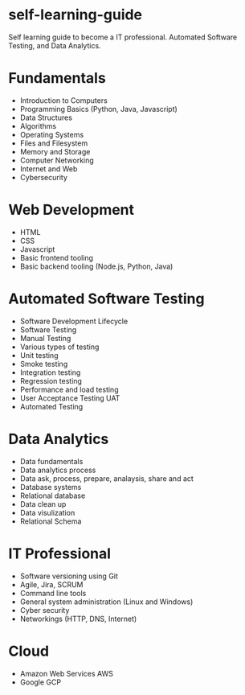 # self-learning-guide
Self learning guide to become a IT professional. Automated Software Testing, and Data Analytics.


# Fundamentals 

- Introduction to Computers
- Programming Basics (Python, Java, Javascript)
- Data Structures
- Algorithms
- Operating Systems
- Files and Filesystem
- Memory and Storage
- Computer Networking
- Internet and Web
- Cybersecurity

# Web Development
- HTML
- CSS
- Javascript
- Basic frontend tooling
- Basic backend tooling (Node.js, Python, Java)

# Automated Software Testing

- Software Development Lifecycle
- Software Testing
- Manual Testing
- Various types of testing
- Unit testing
- Smoke testing
- Integration testing
- Regression testing
- Performance and load testing
- User Acceptance Testing UAT
- Automated Testing


# Data Analytics
- Data fundamentals
- Data analytics process
- Data ask, process, prepare, analaysis, share and act
- Database systems
- Relational database
- Data clean up
- Data visulization
- Relational Schema

# IT Professional
- Software versioning using Git
- Agile, Jira, SCRUM
- Command line tools
- General system administration (Linux and Windows)
- Cyber security
- Networkings (HTTP, DNS, Internet)

# Cloud
- Amazon Web Services AWS
- Google GCP

